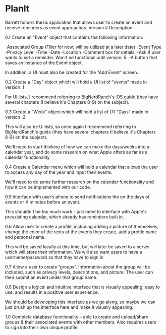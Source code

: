# PlanIt
Barrett honors thesis application that allows user to create an event and receive reminders as event approaches.
Version #
Description

0.1
Create an "Event" object that contains the following information:

-Associated Group (Filler for now; will be utilized at a later date)
-Event Type
-Privacy Level
-Time 
-Date
-Location
-Comment box for details.
-Ask if user wants to set a reminder. Won't be functional until version .5.
-A button that saves an instance of the Event object.


In addition, a UI must also be created for the "Add Event" screen.

0.2
Create a "Day" object which will hold a UI list of "events" made in version .1

For UI lists, I recommend referring to BigNerdRanch's iOS guide (they have several chapters (I believe it's Chapters 8-9) on the subject).

0.3
Create a "Week" object which will hold a list of (7) "Days" made in version .2.

This will also be UI lists, so once again I recommend referring to BigNerdRanch's guide (they have several chapters (I believe it's Chapters 8-9) on the subject).

We'll need to start thinking of how we can make the days/weeks into a calendar year, and do some research on what Apple offers as far as a calendar functionality.

0.4
Create a Calendar menu which will hold a calendar that allows the user to access any day of the year and input their events.

We'll need to do some further research on the calendar functionality and how it can be implemented with our code. 

0.5
Interface with user’s phone to send notifications the on the days of events or X minutes before an event.

This shouldn't be too much work - just need to interface with Apple's preexisting calendar, which already has reminders built in.

0.6
Allow user to create a profile, including adding a picture of themselves, change the color of the texts of the events they create, add a profile name and personal name.

This will be saved locally at this time, but will later be saved to a server which will store their information. We will also want users to have a username/password so that they have to sign in.

0.7
Allow a user to create “groups”. Information about the group will be included, such as privacy levels, descriptions, and picture. The user can then submit an event under that group name.

0.8
Design a logical and intuitive interface that is visually appealing, easy to use, and results in a positive user experience.

We should be developing this interface as we go along, so maybe we can just brush up the interface here and make it visually appealing.


1.0
Complete database functionality – able to create and upload/share groups & their associated events with other members. Also requires users to sign into their own unique profile.
